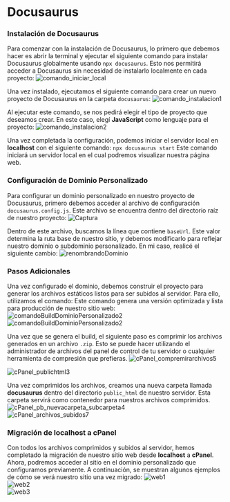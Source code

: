 # Docusaurus

### Instalación de Docusaurus

Para comenzar con la instalación de Docusaurus, lo primero que debemos hacer es abrir la terminal y ejecutar el siguiente comando para instalar Docusaurus globalmente usando `npx docusaurus`. Esto nos permitirá acceder a Docusaurus sin necesidad de instalarlo localmente en cada proyecto:
![comando_iniciar_local](https://github.com/user-attachments/assets/5ed50bc5-6500-4658-813e-59eb15a057ff)

Una vez instalado, ejecutamos el siguiente comando para crear un nuevo proyecto de Docusaurus en la carpeta `docusaurus`:
![comando_instalacion1](https://github.com/user-attachments/assets/dec33dfe-6536-47f7-815a-c3bb567a8f4b)

Al ejecutar este comando, se nos pedirá elegir el tipo de proyecto que deseamos crear. En este caso, elegí **JavaScript** como lenguaje para el proyecto:
![comando_instalacion2](https://github.com/user-attachments/assets/aa08e69e-b05b-4d26-9017-8d05bc3854a5)

Una vez completada la configuración, podemos iniciar el servidor local en **localhost** con el siguiente comando: `npx docusaurus start`
Este comando iniciará un servidor local en el cual podremos visualizar nuestra página web.

### Configuración de Dominio Personalizado

Para configurar un dominio personalizado en nuestro proyecto de Docusaurus, primero debemos acceder al archivo de configuración `docusaurus.config.js`. Este archivo se encuentra dentro del directorio raíz de nuestro proyecto:
![Captura](https://github.com/user-attachments/assets/b6369d9e-6342-4020-ba3e-a82abd368cc3)

Dentro de este archivo, buscamos la línea que contiene `baseUrl`. Este valor determina la ruta base de nuestro sitio, y debemos modificarlo para reflejar nuestro dominio o subdominio personalizado. En mi caso, realicé el siguiente cambio:
![renombrandoDominio](https://github.com/user-attachments/assets/b0dfa231-5751-4b6e-8199-58b10dab2d9c)

### Pasos Adicionales

Una vez configurado el dominio, debemos construir el proyecto para generar los archivos estáticos listos para ser subidos al servidor. Para ello, utilizamos el comando:
Este comando genera una versión optimizada y lista para producción de nuestro sitio web:
![comandoBuildDominioPersonalizado2](https://github.com/user-attachments/assets/fe07bdca-775c-4bc7-b439-b2a130e4559f)  
![comandoBuildDominioPersonalizado2](https://github.com/user-attachments/assets/e4775a77-7111-4972-b705-ba89f2ab226d)

Una vez que se genera el build, el siguiente paso es comprimir los archivos generados en un archivo `.zip`. Esto se puede hacer utilizando el administrador de archivos del panel de control de tu servidor o cualquier herramienta de compresión que prefieras.
![cPanel_compremirarchivos5](https://github.com/user-attachments/assets/c6f2fe97-4c2e-4805-be30-85d11cd5d843)

![cPanel_publichtml3](https://github.com/user-attachments/assets/12c4be10-541a-4aec-a61d-c9047c5bc0ca)

Una vez comprimidos los archivos, creamos una nueva carpeta llamada **docusaurus** dentro del directorio `public_html` de nuestro servidor. Esta carpeta servirá como contenedor para nuestros archivos comprimidos.
![cPanel_pb_nuevacarpeta_subcarpeta4](https://github.com/user-attachments/assets/e098ad8b-8dc2-43fc-ac42-60eeaff933cc)  
![cPanel_archivos_subidos7](https://github.com/user-attachments/assets/fed41f58-44a8-41c1-bd09-7fcbef5be37d)

### Migración de localhost a cPanel
Con todos los archivos comprimidos y subidos al servidor, hemos completado la migración de nuestro sitio web desde **localhost** a **cPanel**. Ahora, podremos acceder al sitio en el dominio personalizado que configuramos previamente.
A continuación, se muestran algunos ejemplos de cómo se verá nuestro sitio una vez migrado:
![web1](https://github.com/user-attachments/assets/3f6e910d-1d73-4d07-a85b-5951920b0ad4)  
![web2](https://github.com/user-attachments/assets/01454d13-6f76-46bd-8890-671352591e18)  
![web3](https://github.com/user-attachments/assets/24975b4f-0ea8-4fd5-8791-4848225424af)
